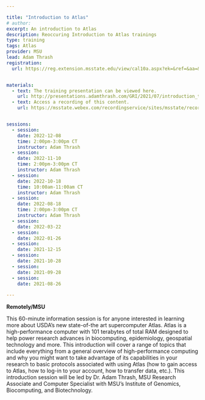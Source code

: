 ```yaml
---

title: "Introduction to Atlas"
# author: 
excerpt: An introduction to Atlas
description: Reoccuring Introduction to Atlas trainings
type: training
tags: Atlas
provider: MSU
lead: Adam Thrash
registration: 
  url: https://reg.extension.msstate.edu/view/cal10a.aspx?ek=&ref=&aa=&sid1=&sid2=&as=81&wp=476&tz=&ms=&nav=&cc=&cat1=&cat2=&cat3=&aid=MSU&rf=&pn=


materials: 
  - text: The training presentation can be viewed here.
    url: http://presentations.adamthrash.com/GRI/2021/07/introduction_to_atlas/
  - text: Access a recording of this content.
    url: https://msstate.webex.com/recordingservice/sites/msstate/recording/466ef446e8cb1039bb3f005056814297/playback


sessions:
  - session: 
    date: 2022-12-08
    time: 2:00pm-3:00pm CT
    instructor: Adam Thrash
  - session: 
    date: 2022-11-10
    time: 2:00pm-3:00pm CT
    instructor: Adam Thrash
  - session: 
    date: 2022-10-18
    time: 10:00am-11:00am CT
    instructor: Adam Thrash
  - session: 
    date: 2022-08-18
    time: 2:00pm-3:00pm CT
    instructor: Adam Thrash
  - session: 
    date: 2022-03-22
  - session: 
    date: 2022-01-26
  - session: 
    date: 2021-12-15
  - session: 
    date: 2021-10-28
  - session: 
    date: 2021-09-28
  - session: 
    date: 2021-08-26 
  
---
```


**Remotely/MSU**   


This 60-minute information session is for anyone interested in learning more about USDA’s new state-of-the art supercomputer Atlas. Atlas is a high-performance computer with 101 terabytes of total RAM designed to help power research advances in biocomputing, epidemiology, geospatial technology and more. This introduction will cover a range of topics that include everything from a general overview of high-performance computing and why you might want to take advantage of its capabilities in your research to basic protocols associated with using Atlas (how to gain access to Atlas, how to log-in to your account, how to transfer data, etc.). This introduction session will be led by Dr. Adam Thrash, MSU Research Associate and Computer Specialist with MSU’s Institute of Genomics, Biocomputing, and Biotechnology.



